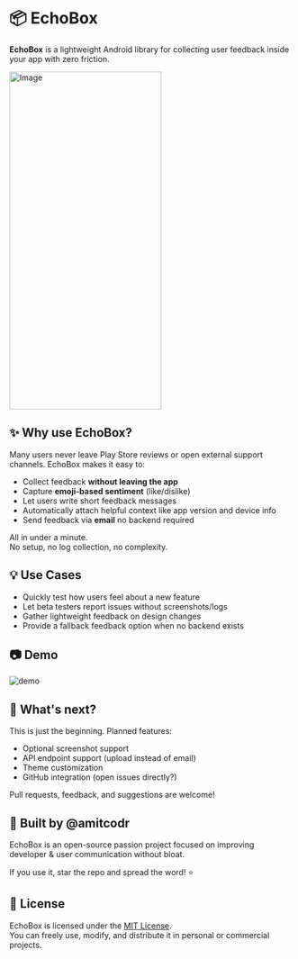 # 📦 EchoBox

**EchoBox** is a lightweight Android library for collecting user feedback inside your app with zero friction.

<img width="270" height="600" alt="Image" src="https://github.com/user-attachments/assets/1eb72ce8-5ddb-44be-86e1-111e45c85bbb" />

## ✨ Why use EchoBox?

Many users never leave Play Store reviews or open external support channels. EchoBox makes it easy to:

- Collect feedback **without leaving the app**
- Capture **emoji-based sentiment** (like/dislike)
- Let users write short feedback messages
- Automatically attach helpful context like app version and device info
- Send feedback via **email** no backend required

All in under a minute.  
No setup, no log collection, no complexity.


## 💡 Use Cases

- Quickly test how users feel about a new feature
- Let beta testers report issues without screenshots/logs
- Gather lightweight feedback on design changes
- Provide a fallback feedback option when no backend exists

## 📷 Demo

![demo](https://github.com/user-attachments/assets/92f8baeb-892e-4cb8-8d15-3fe247e926f6)


## 🚧 What's next?

This is just the beginning. Planned features:

- Optional screenshot support
- API endpoint support (upload instead of email)
- Theme customization
- GitHub integration (open issues directly?)

Pull requests, feedback, and suggestions are welcome!



## 🙌 Built by @amitcodr

EchoBox is an open-source passion project focused on improving developer & user communication without bloat.

If you use it, star the repo and spread the word! ⭐


## 📄 License

EchoBox is licensed under the [MIT License](LICENSE).  
You can freely use, modify, and distribute it in personal or commercial projects.
